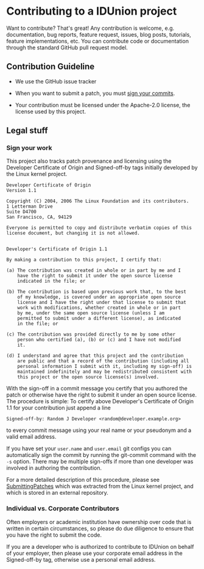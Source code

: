 # Contributing to a IDUnion project

Want to contribute? That's great! Any contribution is welcome, e.g.
documentation, bug reports, feature request, issues, blog posts,
tutorials, feature implementations, etc. You can contribute code or
documentation through the standard GitHub pull request model.

## Contribution Guideline

* We use the GitHub issue tracker

* When you want to submit a patch, you must [sign your
  commits](#sign-your-work).

* Your contribution must be licensed under the Apache-2.0 license, the
  license used by this project.

## Legal stuff

### Sign your work

This project also tracks patch provenance and licensing using the Developer
Certificate of Origin and Signed-off-by tags initially developed by
the Linux kernel project.

```text
Developer Certificate of Origin
Version 1.1

Copyright (C) 2004, 2006 The Linux Foundation and its contributors.
1 Letterman Drive
Suite D4700
San Francisco, CA, 94129

Everyone is permitted to copy and distribute verbatim copies of this
license document, but changing it is not allowed.


Developer's Certificate of Origin 1.1

By making a contribution to this project, I certify that:

(a) The contribution was created in whole or in part by me and I
    have the right to submit it under the open source license
    indicated in the file; or

(b) The contribution is based upon previous work that, to the best
    of my knowledge, is covered under an appropriate open source
    license and I have the right under that license to submit that
    work with modifications, whether created in whole or in part
    by me, under the same open source license (unless I am
    permitted to submit under a different license), as indicated
    in the file; or

(c) The contribution was provided directly to me by some other
    person who certified (a), (b) or (c) and I have not modified
    it.

(d) I understand and agree that this project and the contribution
    are public and that a record of the contribution (including all
    personal information I submit with it, including my sign-off) is
    maintained indefinitely and may be redistributed consistent with
    this project or the open source license(s) involved.
```

With the sign-off in a commit message you certify that you authored the
patch or otherwise have the right to submit it under an open source
license. The procedure is simple: To certify above Developer's
Certificate of Origin 1.1 for your contribution just append a line

```text
Signed-off-by: Random J Developer <random@developer.example.org>
```

to every commit message using your real name or your pseudonym and a valid
email address.

If you have set your `user.name` and `user.email` git configs you can
automatically sign the commit by running the git-commit command with the
`-s` option.  There may be multiple sign-offs if more than one developer
was involved in authoring the contribution.

For a more detailed description of this procedure, please see
[SubmittingPatches][] which was extracted from the Linux kernel project,
and which is stored in an external repository.

### Individual vs. Corporate Contributors

Often employers or academic institution have ownership over code that is
written in certain circumstances, so please do due diligence to ensure that
you have the right to submit the code.

If you are a developer who is authorized to contribute to IDUnion on behalf of your employer, then please use your corporate email address in the
Signed-off-by tag, otherwise use a personal email address.

[SubmittingPatches]:
https://github.com/wking/signed-off-by/blob/7d71be37194df05c349157a2161c7534feaf86a4/Documentation/SubmittingPatches